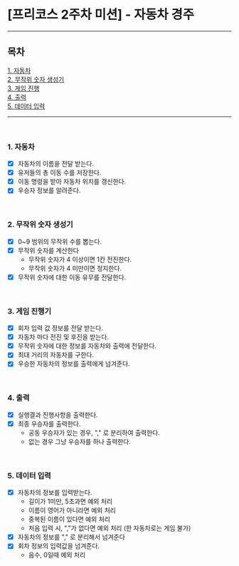 # [프리코스 2주차 미션] - 자동차 경주

----------------------------------

## 목차

[1. 자동차](#1-자동차)
<br>
[2. 무작위 숫자 생성기](#2-무작위-숫자-생성기)
<br>
[3. 게임 진행](#3-게임-진행기)
<br>
[4. 출력](#4-출력)
<br>
[5. 데이터 입력](#5-데이터-입력)

----------------------------------
<br>

### 1. 자동차

- [X] 자동차의 이름을 전달 받는다.
- [X] 유저들의 총 이동 수를 저장한다.
- [X] 이동 명령을 받아 자동차 위치를 갱신한다.
- [X] 우승자 정보를 알려준다.

<br>

### 2. 무작위 숫자 생성기

- [X] 0~9 범위의 무작위 수를 뽑는다.
- [X] 무작위 숫자를 계산한다
    - 무작위 숫자가 4 이상이면 1칸 전진한다.
    - 무작위 숫자가 4 미만이면 정지한다.
- [X] 무작위 숫자에 대한 이동 유무를 전달한다.

<br>


### 3. 게임 진행기

- [X] 회차 입력 값 정보를 전달 받는다.
- [X] 자동차 마다 전진 및 후진을 받는다.
- [X] 무작위 숫자에 대한 정보를 자동차와 출력에 전달한다.
- [X] 최대 거리의 자동차를 구한다.
- [X] 우승한 자동차의 정보를 출력에게 넘겨준다.

<br>

### 4. 출력

- [X] 실행결과 진행사항을 출력한다.
- [X] 최종 우승자를 출력한다.
    - 공동 우승자가 있는 경우, "," 로 분리하여 출력한다.
    - 없는 경우 그냥 우승자를 하나 출력한다.

<br>

### 5. 데이터 입력

- [X] 자동차의 정보를 입력받는다.
    - 길이가 1미만, 5초과면 예외 처리
    - 이름이 영어가 아니라면 예외 처리
    - 중복된 이름이 있다면 예외 처리
    - 처음 입력 시, ","가 없다면 예외 처리 (한 자동차로는 게임 불가)
- [X] 자동차의 정보를 "," 로 분리해서 넘겨준다
- [X] 회차 정보의 입력값을 넘겨준다.
    - 음수, 0일때 예외 처리
